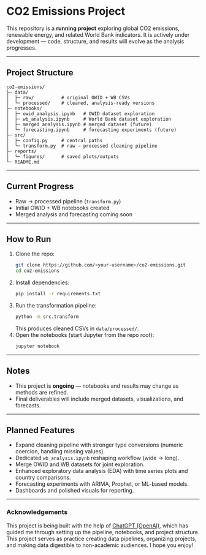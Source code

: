 # CO2 Emissions Project

This repository is a **running project** exploring global CO2 emissions, renewable energy, and related World Bank indicators.  It is actively under development — code, structure, and results will evolve as the analysis progresses.  

---

## Project Structure
```
co2-emissions/
├─ data/
│  ├─ raw/          # original OWID + WB CSVs
│  └─ processed/    # cleaned, analysis-ready versions
├─ notebooks/
│  ├─ owid_analysis.ipynb   # OWID dataset exploration
│  ├─ wb_analysis.ipynb     # World Bank dataset exploration
│  ├─ merged_analysis.ipynb # merged dataset (future)
│  └─ forecasting.ipynb     # forecasting experiments (future)
├─ src/
│  ├─ config.py     # central paths
│  └─ transform.py  # raw → processed cleaning pipeline
├─ reports/
│  └─ figures/      # saved plots/outputs
└─ README.md
```

---

## Current Progress
- Raw → processed pipeline (`transform.py`)  
- Initial OWID + WB notebooks created  
- Merged analysis and forecasting coming soon  

---

## How to Run
1. Clone the repo:
   ```bash
   git clone https://github.com/<your-username>/co2-emissions.git
   cd co2-emissions
   ```
2. Install dependencies:
   ```bash
   pip install -r requirements.txt
   ```
3. Run the transformation pipeline:
   ```bash
   python -m src.transform
   ```
   This produces cleaned CSVs in `data/processed/`.
4. Open the notebooks (start Jupyter from the repo root):
   ```bash
   jupyter notebook
   ```

---

## Notes
- This project is **ongoing** — notebooks and results may change as methods are refined.  
- Final deliverables will include merged datasets, visualizations, and forecasts.  

---

## Planned Features
- Expand cleaning pipeline with stronger type conversions (numeric coercion, handling missing values).  
- Dedicated `wb_analysis.ipynb` reshaping workflow (wide → long).  
- Merge OWID and WB datasets for joint exploration.  
- Enhanced exploratory data analysis (EDA) with time series plots and country comparisons.  
- Forecasting experiments with ARIMA, Prophet, or ML-based models.  
- Dashboards and polished visuals for reporting.  

---

### Acknowledgements
This project is being built with the help of [ChatGPT (OpenAI)](https://chat.openai.com), which has guided me through setting up the pipeline, notebooks, and project structure. This project serves as practice creating data pipelines, organizing projects, and making data digestible to non-academic audiences. I hope you enjoy!
